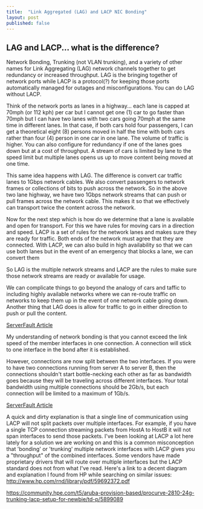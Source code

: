 ```yaml
---
title:  "Link Aggregated (LAG) and LACP NIC Bonding"
layout: post
published: false
---
```


## LAG and LACP... what is the difference?

Network Bonding, Trunking (not VLAN trunking), and a variety of other names for Link Aggregating (LAG) network channels together to get redundancy or increased throughput. LAG is the bringing together of network ports while LACP is a protocol(?) for keeping those ports automatically managed for outages and misconfigurations. You can do LAG without LACP.

Think of the network ports as lanes in a highway...  each lane is capped at 70mph (or 112 kph) per car but I cannot get one (1) car to go faster than 70mph but I can have two lanes with two cars going 70mph at the same time in different lanes. In that case, if both cars hold four passengers, I can get a theoretical eight (8) persons moved in half the time with both cars rather than four (4) person in one car in one lane. The volume of traffic is higher. You can also configure for redundancy if one of the lanes goes down but at a cost of throughput. A stream of cars is limited by lane to the speed limit but multiple lanes opens us up to move content being moved at one time.

This same idea happens with LAG. The difference is convert car traffic lanes to 1Gbps network cables. We also convert passengers to network frames or collections of bits to push across the network. So in the above two lane highway, we have two 1Gbps network streams that can push or pull frames across the network cable. This makes it so that we effectively can transport twice the content across the network.

Now for the next step which is how do we determine that a lane is available and open for transport. For this we have rules for moving cars in a direction and speed. LACP is a set of rules for the network lanes and makes sure they are ready for traffic. Both ends of the network must agree that they are connected. With LACP, we can also build in high availability so that we can use both lanes but in the event of an emergency that blocks a lane, we can convert them

So LAG is the multiple network streams and LACP are the rules to make sure those network streams are ready or available for usage.

We can complicate things to go beyond the analogy of cars and taffic to including highly available networks where we can re-route traffic on networks to keep them up in the event of one network cable going down. Another thing that LAG does is allow for traffic to go in either direction to push or pull the content.

[ServerFault Article](https://serverfault.com/a/569724)

My understanding of network bonding is that you cannot exceed the link speed of the member interfaces in one connection. A connection will stick to one interface in the bond after it is established.

However, connections are now split between the two interfaces. If you were to have two connections running from server A to server B, then the connections shouldn't start bottle-necking each other as far as bandwidth goes because they will be traveling across different interfaces. Your total bandwidth using multiple connections should be 2Gb/s, but each connection will be limited to a maximum of 1Gb/s.

[ServerFault Article](https://serverfault.com/questions/569060/link-aggregation-lacp-802-3ad-max-throughput/569125#569125)

A quick and dirty explanation is that a single line of communication using LACP will not split packets over multiple interfaces. For example, if you have a single TCP connection streaming packets from HostA to HostB it will not span interfaces to send those packets. I've been looking at LACP a lot here lately for a solution we are working on and this is a common misconception that 'bonding' or 'trunking' multiple network interfaces with LACP gives you a "throughput" of the combined interfaces. Some vendors have made proprietary drivers that will route over multiple interfaces but the LACP standard does not from what I've read. Here's a link to a decent diagram and explanation I found from HP while searching on similar issues: http://www.hp.com/rnd/library/pdf/59692372.pdf

https://community.hpe.com/t5/aruba-provision-based/procurve-2810-24g-trunking-lacp-setup-for-newbie/td-p/5899089
